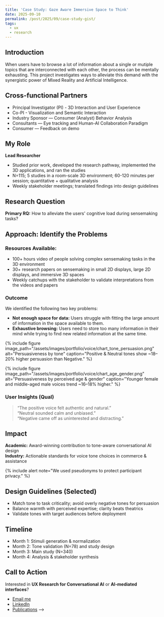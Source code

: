 ```yaml
---
title: 'Case Study: Gaze Aware Immersive Space to Think'
date: 2025-09-10
permalink: /post/2025/09/case-study-gist/
tags:
  - ux
  - research
---
```


## Introduction
When users have to browse a lot of information about a single or mutiple topics that are interconnected with each other, the process can be mentally exhausting. This project investigates ways to alleviate this demand with the synergistic power of Mixed Reality and Artificial Intelligence.

## Cross-functional Partners
- Principal Investigator (PI) - 3D Interaction and User Experience
- Co-PI - Visualization and Semantic Interaction
- Industry Sponsor — Consumer (Analyst) Behavior Analysis
- Consultants — Eye tracking and Human-AI Collaboration Paradigm
- Consumer — Feedback on demo

## My Role
**Lead Researcher**
- Studied prior work, developed the research pathway, implemented the 3D applications, and ran the studies
- N=115; 5 studies in a room-scale 3D environment; 60-120 minutes per session; quantitative + qualitative analysis
- Weekly stakeholder meetings; translated findings into design guidelines

## Research Question
**Primary RQ:** How to alleviate the users' cognitive load during sensemaking tasks?  

## Approach: Identify the Problems
### Resources Available:
* 100+ hours video of people solving complex sensemaking tasks in the 3D environment
* 30+ research papers on sensemaking in small 2D displays, large 2D displays, and immersive 3D spaces
* Weekly catchups with the stakeholder to validate interpretations from the videos and papers

### Outcome
We identified the following two key problems:
* **Not enough space for data:** Users struggle with fitting the large amount of information in the space available to them.
* **Exhaustive browsing:** Users need to store too many information in their mind while trying to find new related information at the same time.

<!-- **Design:** Between-subjects (Positive vs Neutral vs Negative tone)  
**Validation:** Pre-test (N=78) to confirm perceived tone categories  
**Main Study:** N=340 online; normalized audio; attention checks

### Why Online?
Standardized audio delivery at scale while preserving ecological validity for private, device-based interactions.

## Findings

<!-- If you have images/charts, use Minimal Mistakes figure helper -->
{% include figure
    image_path="/assets/images/portfolio/voice/chart_tone_persuasion.png"
    alt="Persuasiveness by tone"
    caption="Positive & Neutral tones show ~18–20% higher persuasion than Negative."
%}

{% include figure
    image_path="/assets/images/portfolio/voice/chart_age_gender.png"
    alt="Persuasiveness by perceived age & gender"
    caption="Younger female and middle-aged male voices trend ~16–18% higher."
%}

### User Insights (Qual)
> “The positive voice felt authentic and natural.”  
> “Neutral sounded calm and unbiased.”  
> “Negative came off as uninterested and distracting.”

## Impact
**Academic:** Award-winning contribution to tone-aware conversational AI design  
**Industry:** Actionable standards for voice tone choices in commerce & assistance

{% include alert note="We used pseudonyms to protect participant privacy." %}

## Design Guidelines (Selected)
- Match tone to task criticality; avoid overly negative tones for persuasion
- Balance warmth with perceived expertise; clarity beats theatrics
- Validate tones with target audiences before deployment

## Timeline
- Month 1: Stimuli generation & normalization
- Month 2: Tone validation (N=78) and study design
- Month 3: Main study (N=340)
- Month 4: Analysis & stakeholder synthesis

## Call to Action
Interested in **UX Research for Conversational AI** or **AI-mediated interfaces**?
- <a href="mailto:you@vt.edu">Email me</a>
- <a href="https://www.linkedin.com/in/yourprofile" target="_blank" rel="noopener">LinkedIn</a>
- <a href="/publications/" >Publications</a> -->

